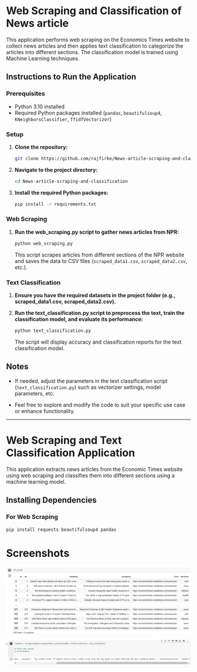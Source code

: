 # Web Scraping and Classification of News article

This application performs web scraping on the Economics Times website to collect news articles and then applies text classification to categorize the articles into different sections. The classification model is trained using Machine Learning techniques.

## Instructions to Run the Application

### Prerequisites 
 
- Python 3.10 installed
- Required Python packages installed (`pandas`, `beautifulsoup4`, `KNeighborsClassifier`, `TfidfVectorizer`)

### Setup

1. **Clone the repository:**

    ```bash
    git clone https://github.com/rajfirke/News-article-scraping-and-classification.git
    ```

2. **Navigate to the project directory:**

    ```bash
    cd News-article-scraping-and-classification
    ```

3. **Install the required Python packages:**

    ```bash
    pip install -r requirements.txt
    ```

### Web Scraping

1. **Run the web_scraping.py script to gather news articles from NPR:**

    ```bash
    python web_scraping.py
    ```

   This script scrapes articles from different sections of the NPR website and saves the data to CSV files (`scraped_data1.csv`, `scraped_data2.csv`, etc.).

### Text Classification

1. **Ensure you have the required datasets in the project folder (e.g., scraped_data1.csv, scraped_data2.csv).**

2. **Run the text_classification.py script to preprocess the text, train the classification model, and evaluate its performance:**

    ```bash
    python text_classification.py
    ```

   The script will display accuracy and classification reports for the text classification model.

## Notes

- If needed, adjust the parameters in the text classification script (`text_classification.py`) such as vectorizer settings, model parameters, etc.

- Feel free to explore and modify the code to suit your specific use case or enhance functionality.

---

# Web Scraping and Text Classification Application

This application extracts news articles from the Economic Times website using web scraping and classifies them into different sections using a machine learning model.

## Installing Dependencies

### For Web Scraping

```bash
pip install requests beautifulsoup4 pandas
```
# Screenshots
<div align="center">
    
![Final Dataset](News%20article%20scraping/Screenshots/Final%20dataset.png)

![Link based classification](News%20article%20scraping/Screenshots/Link%20based%20classification.png)

</div>
